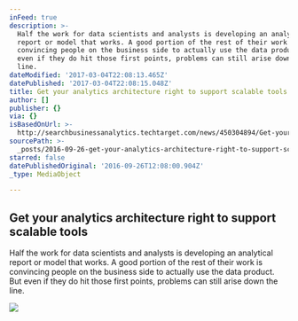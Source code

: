 ```yaml
---
inFeed: true
description: >-
  Half the work for data scientists and analysts is developing an analytical
  report or model that works. A good portion of the rest of their work is
  convincing people on the business side to actually use the data product. But
  even if they do hit those first points, problems can still arise down the
  line.
dateModified: '2017-03-04T22:08:13.465Z'
datePublished: '2017-03-04T22:08:15.048Z'
title: Get your analytics architecture right to support scalable tools
author: []
publisher: {}
via: {}
isBasedOnUrl: >-
  http://searchbusinessanalytics.techtarget.com/news/450304894/Get-your-analytics-architecture-right-to-support-scalable-tools?utm_content=recipe7&utm_medium=EM&asrc=EM_ERU_65082364&utm_campaign=20160926_ERU%20Transmission%20for%2009/26/2016%20(UserUniverse:%202191750)_myka-reports@techtarget.com&utm_source=ERU&src=5558822
sourcePath: >-
  _posts/2016-09-26-get-your-analytics-architecture-right-to-support-scalable-to.md
starred: false
datePublishedOriginal: '2016-09-26T12:08:00.904Z'
_type: MediaObject

---
```

<article style=""><h1>Get your analytics architecture right to support scalable tools</h1><p>Half the work for data scientists and analysts is developing an analytical report or model that works. A good portion of the rest of their work is convincing people on the business side to actually use the data product. But even if they do hit those first points, problems can still arise down the line.</p><img src="http://cdn.ttgtmedia.com/ITKE/images/logos/TTlogo-379x201.png" /></article>